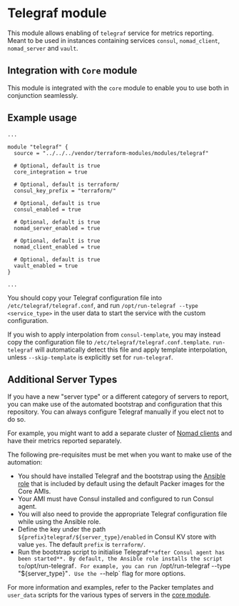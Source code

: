 # Telegraf module

This module allows enabling of `telegraf` service for metrics reporting. Meant to be used in
instances containing services `consul`, `nomad_client`, `nomad_server` and `vault`.

## Integration with `Core` module

This module is integrated with the `core` module to enable you to use both in conjunction
seamlessly.

## Example usage

```hcl
...

module "telegraf" {
  source = "../../../vendor/terraform-modules/modules/telegraf"

  # Optional, default is true
  core_integration = true

  # Optional, default is terraform/
  consul_key_prefix = "terraform/"

  # Optional, default is true
  consul_enabled = true

  # Optional, default is true
  nomad_server_enabled = true

  # Optional, default is true
  nomad_client_enabled = true

  # Optional, default is true
  vault_enabled = true
}

...
```

You should copy your Telegraf configuration file into `/etc/telegraf/telegraf.conf`, and run
`/opt/run-telegraf --type <service_type>` in the user data to start the service with the custom
configuration.

If you wish to apply interpolation from `consul-template`, you may instead copy the configuration
file to `/etc/telegraf/telegraf.conf.template`. `run-telegraf` will automatically detect this file
and apply template interpolation, unless `--skip-template` is explicitly set for `run-telegraf`.

## Additional Server Types

If you have a new "server type" or a different category of servers to report, you can make use of
the automated bootstrap and configuration that this repository. You can always configure Telegraf
manually if you elect not to do so.

For example, you might want to add a separate cluster of [Nomad clients](../nomad-clients)
and have their metrics reported separately.

The following pre-requisites must be met when you want to make use of the automation:

- You should have installed Telegraf and the bootstrap using the [Ansible role](../core/packer/roles/telegraf) that is included by default using the default Packer images for the Core AMIs.
- Your AMI must have Consul installed and configured to run Consul agent.
- You will also need to provide the appropriate Telegraf configuration file while using the Ansible role.
- Define the key under the path `${prefix}telegraf/${server_type}/enabled` in Consul KV store with value `yes`. The default `prefix` is `terraform/`.
- Run the bootstrap script to initialise Telegraf` **after Consul agent has been started**. By default, the Ansible role installs the script to `/opt/run-telegraf`. For example, you can run `/opt/run-telegraf --type "${server_type}"`. Use the `--help` flag for more options.

For more information and examples, refer to the Packer templates and `user_data` scripts for
the various types of servers in the [core module](../core).
